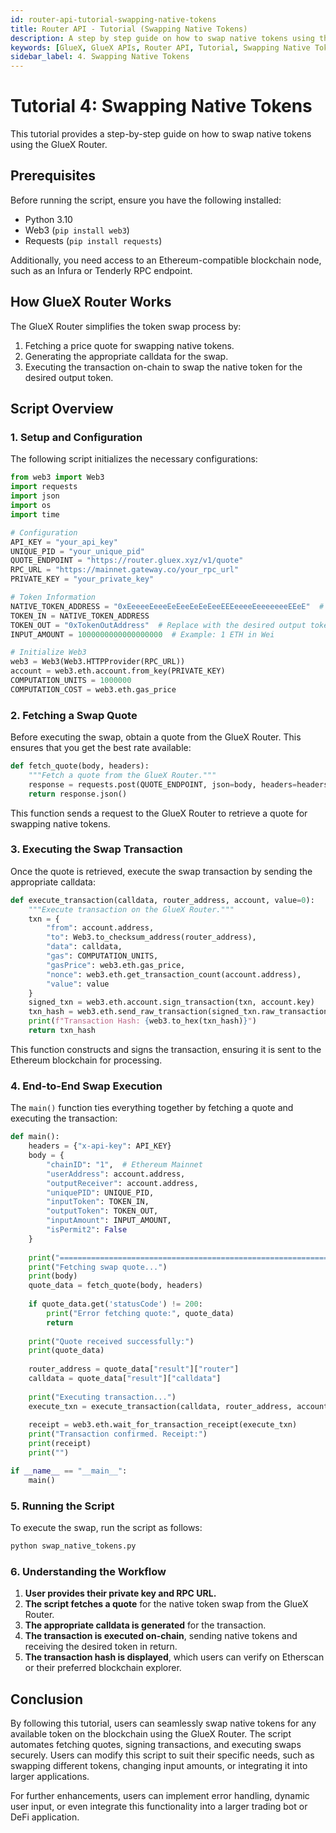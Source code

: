 ```yaml
---
id: router-api-tutorial-swapping-native-tokens
title: Router API - Tutorial (Swapping Native Tokens)
description: A step by step guide on how to swap native tokens using the GlueX Router API
keywords: [GlueX, GlueX APIs, Router API, Tutorial, Swapping Native Tokens, Swap, Native Tokens, DEX, Decentralized Exchange, Liquidity Position, Mint, Router API, GlueX Protocol]
sidebar_label: 4. Swapping Native Tokens
---
```


<head>
    <!-- Open graph -->
    <meta property="og:title" content="Router API - Tutorial (Swapping Native Tokens) | GlueX Protocol" />
    <meta property="og:description" content="A step by step guide on how to swap native tokens using the GlueX Router API" />
    <!-- Twitter -->
    <meta name="twitter:title" content="Router API - Tutorial (Swapping Native Tokens) | GlueX Protocol" />
    <meta name="twitter:description" content="A step by step guide on how to swap native tokens using the GlueX Router API" />
</head>

# Tutorial 4: Swapping Native Tokens

This tutorial provides a step-by-step guide on how to swap native tokens using the GlueX Router.

## Prerequisites

Before running the script, ensure you have the following installed:

- Python 3.10
- Web3 (`pip install web3`)
- Requests (`pip install requests`)

Additionally, you need access to an Ethereum-compatible blockchain node, such as an Infura or Tenderly RPC endpoint.

## How GlueX Router Works

The GlueX Router simplifies the token swap process by:
1. Fetching a price quote for swapping native tokens.
2. Generating the appropriate calldata for the swap.
3. Executing the transaction on-chain to swap the native token for the desired output token.

## Script Overview

### 1. **Setup and Configuration**

The following script initializes the necessary configurations:

```python
from web3 import Web3
import requests
import json
import os
import time

# Configuration
API_KEY = "your_api_key"
UNIQUE_PID = "your_unique_pid"
QUOTE_ENDPOINT = "https://router.gluex.xyz/v1/quote"
RPC_URL = "https://mainnet.gateway.co/your_rpc_url"
PRIVATE_KEY = "your_private_key"

# Token Information
NATIVE_TOKEN_ADDRESS = "0xEeeeeEeeeEeEeeEeEeEeeEEEeeeeEeeeeeeeEEeE"  # Represents native ETH
TOKEN_IN = NATIVE_TOKEN_ADDRESS
TOKEN_OUT = "0xTokenOutAddress"  # Replace with the desired output token address
INPUT_AMOUNT = 1000000000000000000  # Example: 1 ETH in Wei

# Initialize Web3
web3 = Web3(Web3.HTTPProvider(RPC_URL))
account = web3.eth.account.from_key(PRIVATE_KEY)
COMPUTATION_UNITS = 1000000
COMPUTATION_COST = web3.eth.gas_price
```

### 2. **Fetching a Swap Quote**

Before executing the swap, obtain a quote from the GlueX Router. This ensures that you get the best rate available:

```python
def fetch_quote(body, headers):
    """Fetch a quote from the GlueX Router."""
    response = requests.post(QUOTE_ENDPOINT, json=body, headers=headers)
    return response.json()
```

This function sends a request to the GlueX Router to retrieve a quote for swapping native tokens.

### 3. **Executing the Swap Transaction**

Once the quote is retrieved, execute the swap transaction by sending the appropriate calldata:

```python
def execute_transaction(calldata, router_address, account, value=0):
    """Execute transaction on the GlueX Router."""
    txn = {
        "from": account.address,
        "to": Web3.to_checksum_address(router_address),
        "data": calldata,
        "gas": COMPUTATION_UNITS,
        "gasPrice": web3.eth.gas_price,
        "nonce": web3.eth.get_transaction_count(account.address),
        "value": value
    }
    signed_txn = web3.eth.account.sign_transaction(txn, account.key)
    txn_hash = web3.eth.send_raw_transaction(signed_txn.raw_transaction)
    print(f"Transaction Hash: {web3.to_hex(txn_hash)}")
    return txn_hash
```

This function constructs and signs the transaction, ensuring it is sent to the Ethereum blockchain for processing.

### 4. **End-to-End Swap Execution**

The `main()` function ties everything together by fetching a quote and executing the transaction:

```python
def main():
    headers = {"x-api-key": API_KEY}
    body = {
        "chainID": "1",  # Ethereum Mainnet
        "userAddress": account.address,
        "outputReceiver": account.address,
        "uniquePID": UNIQUE_PID,
        "inputToken": TOKEN_IN,
        "outputToken": TOKEN_OUT,
        "inputAmount": INPUT_AMOUNT,
        "isPermit2": False
    }
    
    print("============================================================================")
    print("Fetching swap quote...")
    print(body)
    quote_data = fetch_quote(body, headers)
    
    if quote_data.get('statusCode') != 200:
        print("Error fetching quote:", quote_data)
        return
    
    print("Quote received successfully:")
    print(quote_data)
    
    router_address = quote_data["result"]["router"]
    calldata = quote_data["result"]["calldata"]
    
    print("Executing transaction...")
    execute_txn = execute_transaction(calldata, router_address, account, value=INPUT_AMOUNT)
    
    receipt = web3.eth.wait_for_transaction_receipt(execute_txn)
    print("Transaction confirmed. Receipt:")
    print(receipt)
    print("")

if __name__ == "__main__":
    main()
```

### 5. **Running the Script**

To execute the swap, run the script as follows:

```bash
python swap_native_tokens.py
```

### 6. **Understanding the Workflow**

1. **User provides their private key and RPC URL.**  
2. **The script fetches a quote** for the native token swap from the GlueX Router.  
3. **The appropriate calldata is generated** for the transaction.  
4. **The transaction is executed on-chain**, sending native tokens and receiving the desired token in return.  
5. **The transaction hash is displayed**, which users can verify on Etherscan or their preferred blockchain explorer.

## Conclusion

By following this tutorial, users can seamlessly swap native tokens for any available token on the blockchain using the GlueX Router. The script automates fetching quotes, signing transactions, and executing swaps securely. Users can modify this script to suit their specific needs, such as swapping different tokens, changing input amounts, or integrating it into larger applications.

For further enhancements, users can implement error handling, dynamic user input, or even integrate this functionality into a larger trading bot or DeFi application.
